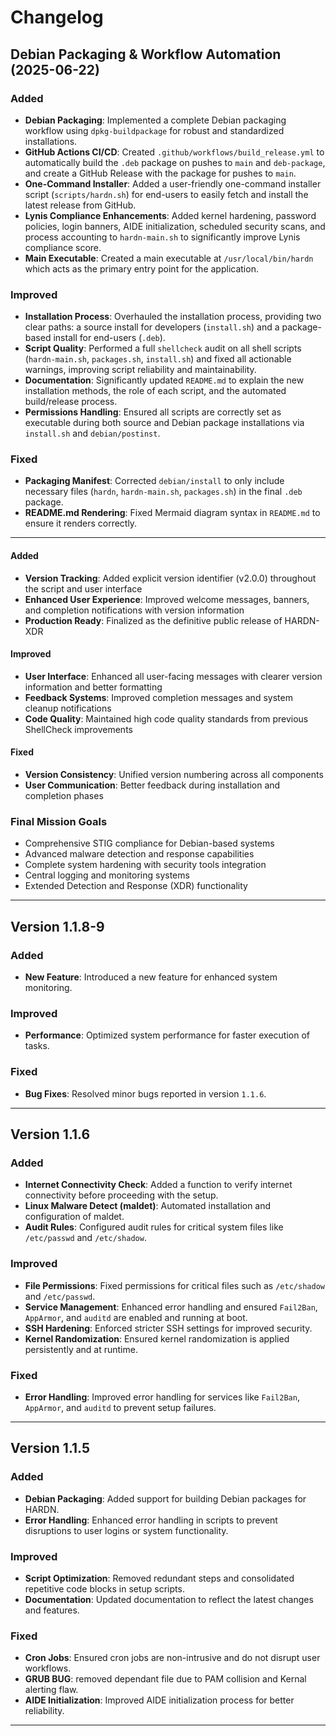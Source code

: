 # Changelog

## Debian Packaging & Workflow Automation (2025-06-22)

### Added
- **Debian Packaging**: Implemented a complete Debian packaging workflow using `dpkg-buildpackage` for robust and standardized installations.
- **GitHub Actions CI/CD**: Created `.github/workflows/build_release.yml` to automatically build the `.deb` package on pushes to `main` and `deb-package`, and create a GitHub Release with the package for pushes to `main`.
- **One-Command Installer**: Added a user-friendly one-command installer script (`scripts/hardn.sh`) for end-users to easily fetch and install the latest release from GitHub.
- **Lynis Compliance Enhancements**: Added kernel hardening, password policies, login banners, AIDE initialization, scheduled security scans, and process accounting to `hardn-main.sh` to significantly improve Lynis compliance score.
- **Main Executable**: Created a main executable at `/usr/local/bin/hardn` which acts as the primary entry point for the application.

### Improved
- **Installation Process**: Overhauled the installation process, providing two clear paths: a source install for developers (`install.sh`) and a package-based install for end-users (`.deb`).
- **Script Quality**: Performed a full `shellcheck` audit on all shell scripts (`hardn-main.sh`, `packages.sh`, `install.sh`) and fixed all actionable warnings, improving script reliability and maintainability.
- **Documentation**: Significantly updated `README.md` to explain the new installation methods, the role of each script, and the automated build/release process.
- **Permissions Handling**: Ensured all scripts are correctly set as executable during both source and Debian package installations via `install.sh` and `debian/postinst`.

### Fixed
- **Packaging Manifest**: Corrected `debian/install` to only include necessary files (`hardn`, `hardn-main.sh`, `packages.sh`) in the final `.deb` package.
- **README.md Rendering**: Fixed Mermaid diagram syntax in `README.md` to ensure it renders correctly.

---


#### Added
- **Version Tracking**: Added explicit version identifier (v2.0.0) throughout the script and user interface
- **Enhanced User Experience**: Improved welcome messages, banners, and completion notifications with version information
- **Production Ready**: Finalized as the definitive public release of HARDN-XDR

#### Improved
- **User Interface**: Enhanced all user-facing messages with clearer version information and better formatting
- **Feedback Systems**: Improved completion messages and system cleanup notifications
- **Code Quality**: Maintained high code quality standards from previous ShellCheck improvements

#### Fixed
- **Version Consistency**: Unified version numbering across all components
- **User Communication**: Better feedback during installation and completion phases

### Final Mission Goals
- Comprehensive STIG compliance for Debian-based systems
- Advanced malware detection and response capabilities
- Complete system hardening with security tools integration
- Central logging and monitoring systems
- Extended Detection and Response (XDR) functionality

---

## Version 1.1.8-9

### Added
- **New Feature**: Introduced a new feature for enhanced system monitoring.

### Improved
- **Performance**: Optimized system performance for faster execution of tasks.

### Fixed
- **Bug Fixes**: Resolved minor bugs reported in version `1.1.6`.

---
## Version 1.1.6

### Added
- **Internet Connectivity Check**: Added a function to verify internet connectivity before proceeding with the setup.
- **Linux Malware Detect (maldet)**: Automated installation and configuration of maldet.
- **Audit Rules**: Configured audit rules for critical system files like `/etc/passwd` and `/etc/shadow`.

### Improved
- **File Permissions**: Fixed permissions for critical files such as `/etc/shadow` and `/etc/passwd`.
- **Service Management**: Enhanced error handling and ensured `Fail2Ban`, `AppArmor`, and `auditd` are enabled and running at boot.
- **SSH Hardening**: Enforced stricter SSH settings for improved security.
- **Kernel Randomization**: Ensured kernel randomization is applied persistently and at runtime.

### Fixed
- **Error Handling**: Improved error handling for services like `Fail2Ban`, `AppArmor`, and `auditd` to prevent setup failures.


---

## Version 1.1.5

### Added
- **Debian Packaging**: Added support for building Debian packages for HARDN.
- **Error Handling**: Enhanced error handling in scripts to prevent disruptions to user logins or system functionality.

### Improved
- **Script Optimization**: Removed redundant steps and consolidated repetitive code blocks in setup scripts.
- **Documentation**: Updated documentation to reflect the latest changes and features.

### Fixed
- **Cron Jobs**: Ensured cron jobs are non-intrusive and do not disrupt user workflows.
- **GRUB BUG**: removed dependant file due to PAM collision and Kernal alerting flaw.
- **AIDE Initialization**: Improved AIDE initialization process for better reliability.


---

